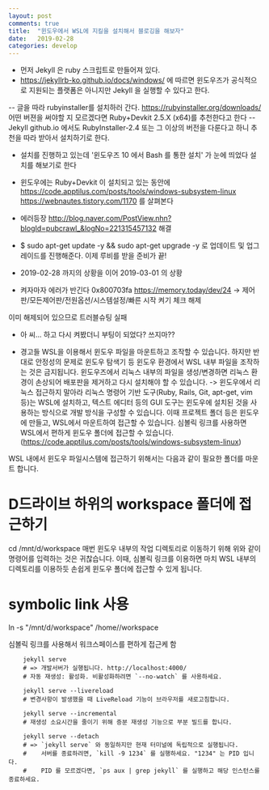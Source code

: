 ```yaml
---
layout: post
comments: true
title:  "윈도우에서 WSL에 지킬을 설치해서 블로깅을 해보자"
date:   2019-02-28
categories: develop
---
```

- 먼저 Jekyll 은 ruby 스크립트로 만들어져 있다.
- https://jekyllrb-ko.github.io/docs/windows/ 에 따르면
윈도우즈가 공식적으로 지원되는 플랫폼은 아니지만 Jekyll 을 실행할 수 있다고 한다.

-- 글을 따라 rubyinstaller를 설치하러 간다.
https://rubyinstaller.org/downloads/
어떤 버젼을 써야할 지 모르겠다면 Ruby+Devkit 2.5.X (x64)를 추천한다고 한다
-- Jekyll github.io 에서도 RubyInstaller-2.4 또는 그 이상의 버전을 다룬다고 하니 추천을 따라 받아서 설치하기로 한다.

- 설치를 진행하고 있는데
'윈도우즈 10 에서 Bash 를 통한 설치' 가 눈에 띄었다
설치를 해보기로 한다
- 윈도우에는 Ruby+Devkit 이 설치되고 있는 동안에 
https://code.apptilus.com/posts/tools/windows-subsystem-linux
https://webnautes.tistory.com/1170 를 살펴본다

- 에러등장
http://blog.naver.com/PostView.nhn?blogId=pubcrawl_&logNo=221315457132
해결

- $ sudo apt-get update -y && sudo apt-get upgrade -y
로 업데이트 및 업그레이드를 진행해준다.
이제 루비를 받을 준비가 끝!

- 2019-02-28 까지의 상황을 이어 2019-03-01 의 상황

- 켜자마자 에러가 반긴다
0x800703fa
https://memory.today/dev/24 -> 
제어판/모든제어판/전원옵션/시스템설정/빠른 시작 켜기 체크 해제

이미 해제되어 있으므로 트러블슈팅 실패

- 아 씨... 하고 다시 켜봤더니 부팅이 되었다?
쓰지마??

- 경고들
WSL을 이용해서 윈도우 파일을 마운트하고 조작할 수 있습니다. 하지만 반대로 안정성의 문제로 윈도우 탐색기 등 윈도우 환경에서 WSL 내부 파일을 조작하는 것은 금지됩니다.
윈도우즈에서 리눅스 내부의 파일을 생성/변경하면 리눅스 환경이 손상되어 배포판을 제거하고 다시 설치해야 할 수 있습니다.
-> 윈도우에서 리눅스 접근하지 말아라
리눅스 명령어 기반 도구(Ruby, Rails, Git, apt-get, vim 등)는 WSL에 설치하고, 텍스트 에디터 등의 GUI 도구는 윈도우에 설치된 것을 사용하는 방식으로 개발 방식을 구성할 수 있습니다.
이때 프로젝트 폴더 등은 윈도우에 만들고, WSL에서 마운트하여 접근할 수 있습니다.
심볼릭 링크를 사용하면 WSL에서 편하게 윈도우 폴더에 접근할 수 있습니다.
(https://code.apptilus.com/posts/tools/windows-subsystem-linux)


WSL 내에서 윈도우 파일시스템에 접근하기 위해서는 다음과 같이 필요한 폴더를 마운트 합니다.

# D드라이브 하위의 workspace 폴더에 접근하기
cd /mnt/d/workspace
매번 윈도우 내부의 작업 디렉토리로 이동하기 위해 위와 같이 명령어를 입력하는 것은 귀찮습니다. 이때, 심볼릭 링크를 이용하면 마치 WSL 내부의 디렉토리를 이용하듯 손쉽게 윈도우 폴더에 접근할 수 있게 됩니다.

# symbolic link 사용
ln -s "/mnt/d/workspace" /home/<my-wsl-username>/workspace

심볼릭 링크를 사용해서 워크스페이스를 편하게 접근케 함

		jekyll serve
		# => 개발서버가 실행됩니다. http://localhost:4000/
		# 자동 재생성: 활성화. 비활성화하려면 `--no-watch` 를 사용하세요.

		jekyll serve --livereload
		# 변경사항이 발생했을 때 LiveReload 기능이 브라우저를 새로고침합니다.

		jekyll serve --incremental
		# 재생성 소요시간을 줄이기 위해 증분 재생성 기능으로 부분 빌드를 합니다.

		jekyll serve --detach
		# => `jekyll serve` 와 동일하지만 현재 터미널에 독립적으로 실행됩니다.
		#    서버를 종료하려면, `kill -9 1234` 를 실행하세요. "1234" 는 PID 입니다.
		#    PID 를 모르겠다면, `ps aux | grep jekyll` 를 실행하고 해당 인스턴스를 종료하세요.